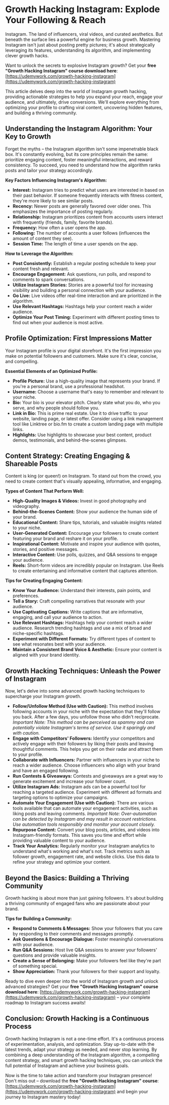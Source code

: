 # Growth Hacking Instagram: Explode Your Following & Reach

Instagram. The land of influencers, viral videos, and curated aesthetics. But beneath the surface lies a powerful engine for business growth. Mastering Instagram isn't just about posting pretty pictures; it's about strategically leveraging its features, understanding its algorithm, and implementing clever growth hacks.

Want to unlock the secrets to explosive Instagram growth? Get your **free "Growth Hacking Instagram" course download here**: [https://udemywork.com/growth-hacking-instagram](https://udemywork.com/growth-hacking-instagram)

This article delves deep into the world of Instagram growth hacking, providing actionable strategies to help you expand your reach, engage your audience, and ultimately, drive conversions. We'll explore everything from optimizing your profile to crafting viral content, uncovering hidden features, and building a thriving community.

## Understanding the Instagram Algorithm: Your Key to Growth

Forget the myths – the Instagram algorithm isn't some impenetrable black box. It's constantly evolving, but its core principles remain the same: prioritize engaging content, foster meaningful interactions, and reward consistency. To succeed, you need to understand how the algorithm ranks posts and tailor your strategy accordingly.

**Key Factors Influencing Instagram's Algorithm:**

*   **Interest:** Instagram tries to predict what users are interested in based on their past behavior. If someone frequently interacts with fitness content, they're more likely to see similar posts.
*   **Recency:** Newer posts are generally favored over older ones. This emphasizes the importance of posting regularly.
*   **Relationship:** Instagram prioritizes content from accounts users interact with frequently (friends, family, favorite brands).
*   **Frequency:** How often a user opens the app.
*   **Following:** The number of accounts a user follows (influences the amount of content they see).
*   **Session Time:** The length of time a user spends on the app.

**How to Leverage the Algorithm:**

*   **Post Consistently:** Establish a regular posting schedule to keep your content fresh and relevant.
*   **Encourage Engagement:** Ask questions, run polls, and respond to comments to spark conversations.
*   **Utilize Instagram Stories:** Stories are a powerful tool for increasing visibility and building a personal connection with your audience.
*   **Go Live:** Live videos offer real-time interaction and are prioritized in the algorithm.
*   **Use Relevant Hashtags:** Hashtags help your content reach a wider audience.
*   **Optimize Your Post Timing:** Experiment with different posting times to find out when your audience is most active.

## Profile Optimization: First Impressions Matter

Your Instagram profile is your digital storefront. It's the first impression you make on potential followers and customers. Make sure it's clear, concise, and compelling.

**Essential Elements of an Optimized Profile:**

*   **Profile Picture:** Use a high-quality image that represents your brand. If you're a personal brand, use a professional headshot.
*   **Username:** Choose a username that's easy to remember and relevant to your niche.
*   **Bio:** Your bio is your elevator pitch. Clearly state what you do, who you serve, and why people should follow you.
*   **Link in Bio:** This is prime real estate. Use it to drive traffic to your website, landing page, or latest offer. Consider using a link management tool like Linktree or bio.fm to create a custom landing page with multiple links.
*   **Highlights:** Use highlights to showcase your best content, product demos, testimonials, and behind-the-scenes glimpses.

## Content Strategy: Creating Engaging & Shareable Posts

Content is king (or queen!) on Instagram. To stand out from the crowd, you need to create content that's visually appealing, informative, and engaging.

**Types of Content That Perform Well:**

*   **High-Quality Images & Videos:** Invest in good photography and videography.
*   **Behind-the-Scenes Content:** Show your audience the human side of your brand.
*   **Educational Content:** Share tips, tutorials, and valuable insights related to your niche.
*   **User-Generated Content:** Encourage your followers to create content featuring your brand and reshare it on your profile.
*   **Inspirational Content:** Motivate and inspire your audience with quotes, stories, and positive messages.
*   **Interactive Content:** Use polls, quizzes, and Q&A sessions to engage your audience.
*   **Reels:** Short-form videos are incredibly popular on Instagram. Use Reels to create entertaining and informative content that captures attention.

**Tips for Creating Engaging Content:**

*   **Know Your Audience:** Understand their interests, pain points, and preferences.
*   **Tell a Story:** Craft compelling narratives that resonate with your audience.
*   **Use Captivating Captions:** Write captions that are informative, engaging, and call your audience to action.
*   **Use Relevant Hashtags:** Hashtags help your content reach a wider audience. Research trending hashtags and use a mix of broad and niche-specific hashtags.
*   **Experiment with Different Formats:** Try different types of content to see what resonates best with your audience.
*   **Maintain a Consistent Brand Voice & Aesthetic:** Ensure your content is aligned with your brand identity.

## Growth Hacking Techniques: Unleash the Power of Instagram

Now, let's delve into some advanced growth hacking techniques to supercharge your Instagram growth.

*   **Follow/Unfollow Method (Use with Caution):** This method involves following accounts in your niche with the expectation that they'll follow you back. After a few days, you unfollow those who didn't reciprocate. *Important Note: This method can be perceived as spammy and can potentially violate Instagram's terms of service. Use it sparingly and with caution.*
*   **Engage with Competitors' Followers:** Identify your competitors and actively engage with their followers by liking their posts and leaving thoughtful comments. This helps you get on their radar and attract them to your profile.
*   **Collaborate with Influencers:** Partner with influencers in your niche to reach a wider audience. Choose influencers who align with your brand and have an engaged following.
*   **Run Contests & Giveaways:** Contests and giveaways are a great way to generate excitement and increase your follower count.
*   **Utilize Instagram Ads:** Instagram ads can be a powerful tool for reaching a targeted audience. Experiment with different ad formats and targeting options to optimize your campaigns.
*   **Automate Your Engagement (Use with Caution):** There are various tools available that can automate your engagement activities, such as liking posts and leaving comments. *Important Note: Over-automation can be detected by Instagram and may result in account restrictions. Use automation tools responsibly and monitor your account closely.*
*   **Repurpose Content:** Convert your blog posts, articles, and videos into Instagram-friendly formats. This saves you time and effort while providing valuable content to your audience.
*   **Track Your Analytics:** Regularly monitor your Instagram analytics to understand what's working and what's not. Track metrics such as follower growth, engagement rate, and website clicks. Use this data to refine your strategy and optimize your content.

## Beyond the Basics: Building a Thriving Community

Growth hacking is about more than just gaining followers. It's about building a thriving community of engaged fans who are passionate about your brand.

**Tips for Building a Community:**

*   **Respond to Comments & Messages:** Show your followers that you care by responding to their comments and messages promptly.
*   **Ask Questions & Encourage Dialogue:** Foster meaningful conversations with your audience.
*   **Run Q&A Sessions:** Host live Q&A sessions to answer your followers' questions and provide valuable insights.
*   **Create a Sense of Belonging:** Make your followers feel like they're part of something special.
*   **Show Appreciation:** Thank your followers for their support and loyalty.

Ready to dive even deeper into the world of Instagram growth and unlock advanced strategies? Get your **free "Growth Hacking Instagram" course download here**: [https://udemywork.com/growth-hacking-instagram](https://udemywork.com/growth-hacking-instagram) – your complete roadmap to Instagram success awaits!

## Conclusion: Growth Hacking is a Continuous Process

Growth hacking Instagram is not a one-time effort. It's a continuous process of experimentation, analysis, and optimization. Stay up-to-date with the latest trends, adapt your strategy as needed, and never stop learning. By combining a deep understanding of the Instagram algorithm, a compelling content strategy, and smart growth hacking techniques, you can unlock the full potential of Instagram and achieve your business goals.

Now is the time to take action and transform your Instagram presence! Don't miss out – download the **free "Growth Hacking Instagram" course**: [https://udemywork.com/growth-hacking-instagram](https://udemywork.com/growth-hacking-instagram) and begin your journey to Instagram mastery today!
